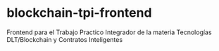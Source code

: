 # blockchain-tpi-frontend
Frontend para el Trabajo Practico Integrador de la materia Tecnologías DLT/Blockchain y Contratos Inteligentes
